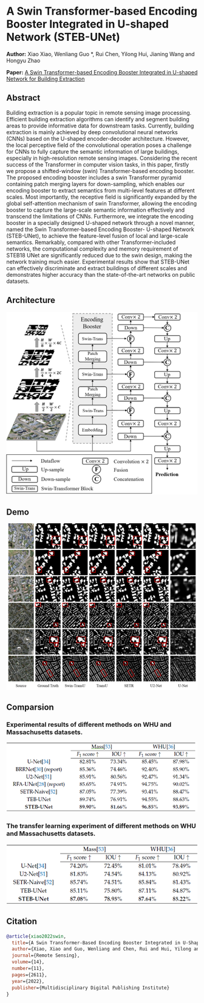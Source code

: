 # A Swin Transformer-based Encoding Booster Integrated in U-shaped Network (STEB-UNet)
**Author:** Xiao Xiao, Wenliang Guo *, Rui Chen, Yilong Hui, Jianing Wang and Hongyu Zhao 

**Paper:** [A Swin Transformer-based Encoding Booster Integrated in U-shaped Network for Building Extraction](https://www.mdpi.com/2072-4292/14/11/2611)

## Abstract
Building extraction is a popular topic in remote sensing image processing. Efficient building extraction algorithms can identify and segment building areas to provide informative data for downstream tasks. Currently, building extraction is mainly achieved by deep convolutional neural networks (CNNs) based on the U-shaped encoder-decoder architecture. However, the local perceptive field of the convolutional operation poses a challenge for CNNs to fully capture the semantic information of large buildings, especially in high-resolution remote sensing images. Considering the recent success of the Transformer in computer vision tasks, in this paper, firstly we propose a shifted-window (swin) Transformer-based encoding booster. The proposed encoding booster includes a swin Transformer pyramid containing patch merging layers for down-sampling, which enables our encoding booster to extract semantics from multi-level features at different scales. Most importantly, the receptive field is significantly expanded by the global self-attention mechanism of swin Transformer, allowing the encoding booster to capture the large-scale semantic information effectively and transcend the limitations of CNNs. Furthermore, we integrate the encoding booster in a specially designed U-shaped network through a novel manner, named the Swin Transformer-based Encoding Booster- U-shaped Network (STEB-UNet), to achieve the feature-level fusion of local and large-scale semantics. Remarkably, compared with other Transformer-included networks, the computational complexity and memory requirement of STEB18 UNet are significantly reduced due to the swin design, making the network training much easier. Experimental results show that STEB-UNet can effectively discriminate and extract buildings of different scales and demonstrates higher accuracy than the state-of-the-art networks on public datasets.

## Architecture 
<div align="center">
<img
src = "figures/STEB-UNet.png" style="zoom:50%;"/>
</div>

## Demo
<div align="center">
<img
src = "figures/demo.png" style="zoom:80%;"/>
</div>

## Comparsion
### Experimental results of different methods on WHU and Massachusetts datasets.
<div align="center">
<img
src = "figures/comparsion.png"/>
</div>

### The transfer learning experiment of different methods on WHU and Massachusetts datasets.
<div align="center">
<img
src = "figures/transfer.png"/>
</div>

## Citation

```bibtex
@article{xiao2022swin,  
  title={A Swin Transformer-Based Encoding Booster Integrated in U-Shaped Network for Building Extraction},  
  author={Xiao, Xiao and Guo, Wenliang and Chen, Rui and Hui, Yilong and Wang, Jianing and Zhao, Hongyu},  
  journal={Remote Sensing},  
  volume={14},  
  number={11},  
  pages={2611},  
  year={2022},  
  publisher={Multidisciplinary Digital Publishing Institute}  
}
```
